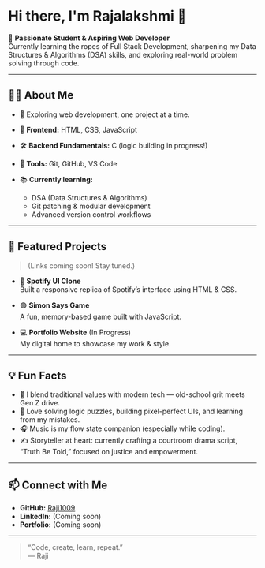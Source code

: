 # Hi there, I'm Rajalakshmi 👋

🌱 **Passionate Student & Aspiring Web Developer**  
Currently learning the ropes of Full Stack Development, sharpening my Data Structures & Algorithms (DSA) skills, and exploring real-world problem solving through code.

---

## 👩‍💻 About Me

- 🚀 Exploring web development, one project at a time.
- 🎨 **Frontend:** HTML, CSS, JavaScript  
- 🛠️ **Backend Fundamentals:** C (logic building in progress!)
- 🧰 **Tools:** Git, GitHub, VS Code

- 📚 **Currently learning:**  
    - DSA (Data Structures & Algorithms)  
    - Git patching & modular development  
    - Advanced version control workflows

---

## 🌟 Featured Projects

> (Links coming soon! Stay tuned.)

- 🎵 **Spotify UI Clone**  
  Built a responsive replica of Spotify’s interface using HTML & CSS.

- 🟢 **Simon Says Game**  
  A fun, memory-based game built with JavaScript.

- 💻 **Portfolio Website** (In Progress)  
  My digital home to showcase my work & style.

---

## 💡 Fun Facts

- 💭 I blend traditional values with modern tech — old-school grit meets Gen Z drive.
- 🧩 Love solving logic puzzles, building pixel-perfect UIs, and learning from my mistakes.
- 🎧 Music is my flow state companion (especially while coding).
- ✍️ Storyteller at heart: currently crafting a courtroom drama script, “Truth Be Told,” focused on justice and empowerment.

---

## 📫 Connect with Me

- **GitHub:** [Raji1009](https://github.com/Raji1009)
- **LinkedIn:** (Coming soon)
- **Portfolio:** (Coming soon)

---

> “Code, create, learn, repeat.”  
> — Raji
